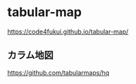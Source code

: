 # tabular-map
 
https://code4fukui.github.io/tabular-map/

## カラム地図

https://github.com/tabularmaps/hq
